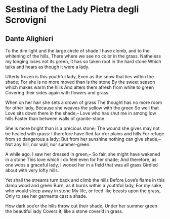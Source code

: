 # Sestina of the Lady Pietra degli Scrovigni
## Dante Alighieri
To the dim light and the large circle of shade
I have clomb, and to the whitening of the hills,
There where we see no color in the grass.
Natheless my longing loses not its green,
It has so taken root in the hard stone
Which talks and hears as though it were a lady.

Utterly frozen is this youthful lady,
Even as the snow that lies within the shade;
For she is no more moved than is the stone
By the sweet season which makes warm the hills
And alters them afresh from white to green
Covering their sides again with flowers and grass.

When on her hair she sets a crown of grass
The thought has no more room for other lady,
Because she weaves the yellow with the green
So well that Love sits down there in the shade,–
Love who has shut me in among low hills
Faster than between walls of granite-stone.

She is more bright than is a precious stone;
The wound she gives may not be healed with grass:
I therefore have fled far o’er plains and hills
For refuge from so dangerous a lady;
But from her sunshine nothing can give shade,–
Not any hill, nor wall, nor summer-green.

A while ago, I saw her dressed in green,–
So fair, she might have wakened in a stone
This love which I do feel even for her shade;
And therefore, as one woos a graceful lady,
I wooed her in a field that was all grass
Girdled about with very lofty hills.

Yet shall the streams turn back and climb the hills
Before Love’s flame in this damp wood and green
Burn, as it burns within a youthful lady,
For my sake, who would sleep away in stone
My life, or feed like beasts upon the grass,
Only to see her garments cast a shade.

How dark soe’er the hills throw out their shade,
Under her summer green the beautiful lady
Covers it, like a stone cover’d in grass.